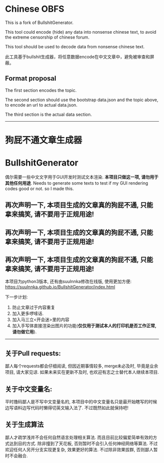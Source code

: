 # Chinese OBFS

This is a fork of BullshitGenerator.

This tool could encode (hide) any data into nonsense chinese text, to avoid the extreme censorship of chinese forum. 

This tool should be used to decode data from nonsense chinese text. 

此工具基于bullshit生成器，将任意数据encode在中文文章中，避免被审查和屏蔽。

## Format proposal

The first section encodes the topic. 

The second section should use the bootstrap data.json and the topic above, to encode an url to actual data.json. 

The third section is the actual data section. 

----

# 狗屁不通文章生成器
# BullshitGenerator

偶尔需要一些中文文字用于GUI开发时测试文本渲染. __本项目只做这一项, 请勿用于其他任何用途__.
Needs to generate some texts to test if my GUI rendering codes good or not. so I made this.

## 再次声明一下, 本项目生成的文章真的狗屁不通, 只能拿来搞笑, 请不要用于正规用途!
## 再次声明一下, 本项目生成的文章真的狗屁不通, 只能拿来搞笑, 请不要用于正规用途!
## 再次声明一下, 本项目生成的文章真的狗屁不通, 只能拿来搞笑, 请不要用于正规用途!

本项目为python3版本, 还有由suulnnka修改在线版, 使用更加方便:
https://suulnnka.github.io/BullshitGenerator/index.html

下一步计划:
1. 防止文章过于内容重复
1. 加入更多啰嗦话.
1. 加入马三立<开会迷>里的内容
1. 加入手写体直接渲染出图片的功能(__仅仅用于测试本人的打印机是否工作正常, 请勿做它用__).

----

## 关于Pull requests:

鄙人每个requests都会仔细阅读, 但因近期事情较多, merge未必及时, 毕竟是业余项目, 请大家见谅. 如果未来实在更新不及时, 也欢迎有志之士替代本人继续本项目.

## 关于中文变量名:

平时撸码鄙人是不写中文变量名的, 本项目中的中文变量名只是最开始瞎写的时候边写语料边写代码时懒得切英文输入法了. 不过既然如此就保持吧!

## 关于生成算法

鄙人才疏学浅并不会任何自然语言处理相关算法. 而且目前比较偏爱简单有效的方式达到目的方式. 除非撞到了天花板, 否则暂时不会引入任何神经网络等算法. 不过欢迎任何人另开分支实现更复杂, 效果更好的算法. 不过除非效果拔群, 否则鄙人暂时不会融合.
